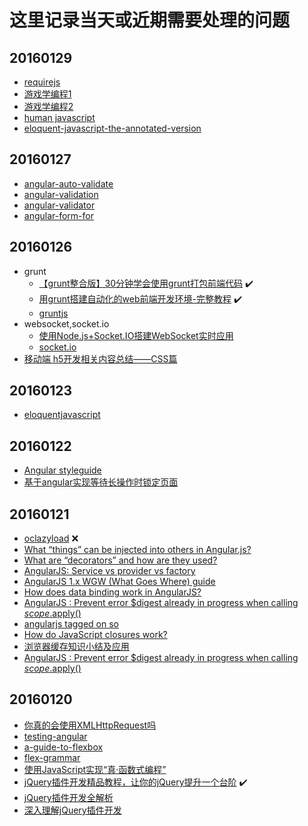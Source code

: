# 这里记录当天或近期需要处理的问题

## 20160129
* [requirejs](http://www.requirejs.cn/)
* [游戏学编程1](http://cn.codecombat.com/)
* [游戏学编程2](http://www.codewars.com/?language=javascript)
* [human javascript](http://read.humanjavascript.com/ch01-introduction.html)
* [eloquent-javascript-the-annotated-version](http://watchandcode.com/courses/eloquent-javascript-the-annotated-version)

## 20160127
* [angular-auto-validate](https://github.com/jonsamwell/angular-auto-validate)
* [angular-validation](https://github.com/huei90/angular-validation)
* [angular-validator](https://github.com/kelp404/angular-validator)
* [angular-form-for](https://github.com/bvaughn/angular-form-for)

## 20160126
* grunt
    - [【grunt整合版】30分钟学会使用grunt打包前端代码](http://www.cnblogs.com/yexiaochai/p/3603389.html) :heavy_check_mark:
    - [用grunt搭建自动化的web前端开发环境-完整教程](http://developer.51cto.com/art/201506/479127.htm)  :heavy_check_mark:
    - [gruntjs](http://www.gruntjs.net/)
* websocket,socket.io
    - [使用Node.js+Socket.IO搭建WebSocket实时应用](http://www.plhwin.com/2014/05/28/nodejs-socketio/)
    - [socket.io](http://socket.io/get-started/)
* [移动端 h5开发相关内容总结——CSS篇](http://web.jobbole.com/84938/)

## 20160123
* [eloquentjavascript](http://eloquentjavascript.net/)

## 20160122
* [Angular styleguide](https://github.com/johnpapa/angular-styleguide#modules)
* [基于angular实现等待长操作时锁定页面](http://segmentfault.com/a/1190000004343531)

## 20160121
* [oclazyload](https://oclazyload.readme.io/) :x:
* [What “things” can be injected into others in Angular.js?](http://stackoverflow.com/questions/16828287/what-things-can-be-injected-into-others-in-angular-js/16829270#16829270)
* [What are “decorators” and how are they used?](http://stackoverflow.com/questions/16075982/what-are-decorators-and-how-are-they-used)
* [AngularJS: Service vs provider vs factory](http://stackoverflow.com/questions/15666048/angularjs-service-vs-provider-vs-factory/20761653#20761653)
* [AngularJS 1.x WGW (What Goes Where) guide](http://demisx.github.io/angularjs/2014/09/14/angular-what-goes-where.html)
* [How does data binding work in AngularJS?](http://stackoverflow.com/questions/9682092/how-does-data-binding-work-in-angularjs?rq=1)
* [AngularJS : Prevent error $digest already in progress when calling $scope.$apply()](http://stackoverflow.com/questions/12729122/angularjs-prevent-error-digest-already-in-progress-when-calling-scope-apply)
* [angularjs tagged on so](http://stackoverflow.com/questions/tagged/angularjs?sort=frequent&pagesize=15)
* [How do JavaScript closures work?](http://stackoverflow.com/questions/111102/how-do-javascript-closures-work?rq=1)
* [浏览器缓存知识小结及应用](http://web.jobbole.com/84888/)
* [AngularJS : Prevent error $digest already in progress when calling $scope.$apply()](http://stackoverflow.com/questions/12729122/angularjs-prevent-error-digest-already-in-progress-when-calling-scope-apply)

## 20160120
* [你真的会使用XMLHttpRequest吗](http://segmentfault.com/a/1190000004322487)
* [testing-angular](https://daveceddia.com/testing-angular-part-1-karma-setup/)
* [a-guide-to-flexbox](http://www.w3cplus.com/css3/a-guide-to-flexbox.html)
* [flex-grammar](http://www.ruanyifeng.com/blog/2015/07/flex-grammar.html)
* [使用JavaScript实现“真·函数式编程”](http://web.jobbole.com/84882/)
* [jQuery插件开发精品教程，让你的jQuery提升一个台阶](http://www.cnblogs.com/Wayou/p/jquery_plugin_tutorial.html) :heavy_check_mark:
* [jQuery插件开发全解析](http://www.iteye.com/topic/545971)
* [深入理解jQuery插件开发](http://blog.jobbole.com/30550/)
